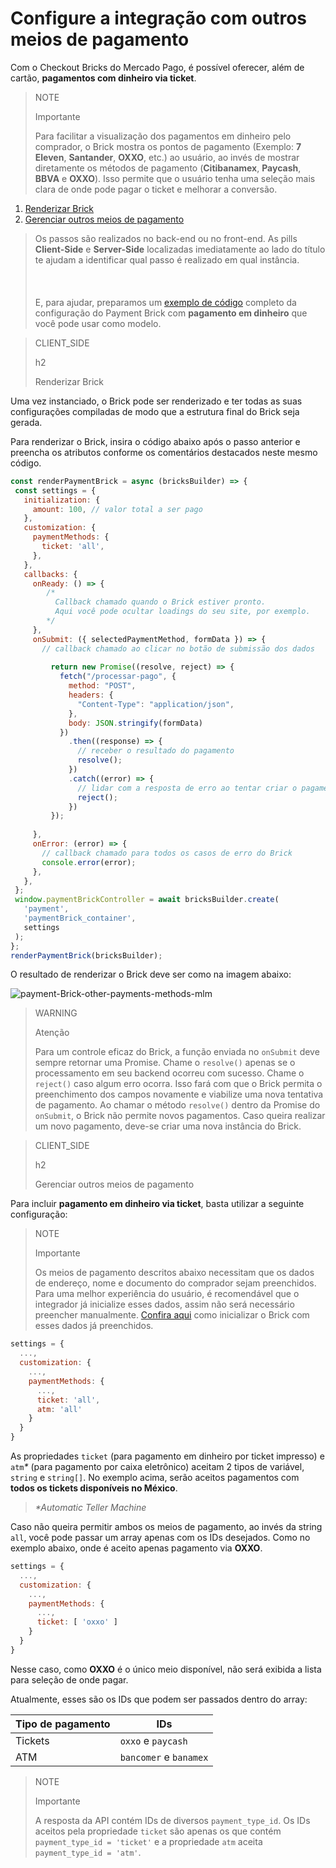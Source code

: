 # Configure a integração com outros meios de pagamento

Com o Checkout Bricks do Mercado Pago, é possível oferecer, além de cartão, **pagamentos com dinheiro via ticket**.

> NOTE
>
> Importante
> 
> Para facilitar a visualização dos pagamentos em dinheiro pelo comprador, o Brick mostra os pontos de pagamento (Exemplo: **7 Eleven**, **Santander**, **OXXO**, etc.) ao usuário, ao invés de mostrar diretamente os métodos de pagamento (**Citibanamex**, **Paycash**, **BBVA** e **OXXO**). Isso permite que o usuário tenha uma seleção mais clara de onde pode pagar o ticket e melhorar a conversão.

1. [Renderizar Brick](#bookmark_renderizar_brick)
2. [Gerenciar outros meios de pagamento](#bookmark_gerenciar_outros_meios_de_pagamento)

> Os passos são realizados no back-end ou no front-end. As pills **Client-Side** e **Server-Side** localizadas imediatamente ao lado do título te ajudam a identificar qual passo é realizado em qual instância. <br/></br>
> <br/></br>
> E, para ajudar, preparamos um [exemplo de código](/developers/pt/docs/checkout-bricks/payment-brick/code-example/other-payment-methods/mexico) completo da configuração do Payment Brick com **pagamento em dinheiro** que você pode usar como modelo.

> CLIENT_SIDE
>
> h2
>
> Renderizar Brick

Uma vez instanciado, o Brick pode ser renderizado e ter todas as suas configurações compiladas de modo que a estrutura final do Brick seja gerada.

Para renderizar o Brick, insira o código abaixo após o passo anterior e preencha os atributos conforme os comentários destacados neste mesmo código.

```javascript
const renderPaymentBrick = async (bricksBuilder) => {
 const settings = {
   initialization: {
     amount: 100, // valor total a ser pago
   },
   customization: {
     paymentMethods: {
       ticket: 'all',
     },
   },
   callbacks: {
     onReady: () => {
        /*
          Callback chamado quando o Brick estiver pronto.
          Aqui você pode ocultar loadings do seu site, por exemplo.
        */
     },
     onSubmit: ({ selectedPaymentMethod, formData }) => {
       // callback chamado ao clicar no botão de submissão dos dados
      
         return new Promise((resolve, reject) => {
           fetch("/processar-pago", {
             method: "POST",
             headers: {
               "Content-Type": "application/json",
             },
             body: JSON.stringify(formData)
           })
             .then((response) => {
               // receber o resultado do pagamento
               resolve();
             })
             .catch((error) => {
               // lidar com a resposta de erro ao tentar criar o pagamento
               reject();
             })
         });
       
     },
     onError: (error) => {
       // callback chamado para todos os casos de erro do Brick
       console.error(error);
     },
   },
 };
 window.paymentBrickController = await bricksBuilder.create(
   'payment',
   'paymentBrick_container',
   settings
 );
};
renderPaymentBrick(bricksBuilder);
```

O resultado de renderizar o Brick deve ser como na imagem abaixo:

![payment-Brick-other-payments-methods-mlm](checkout-bricks/payment-brick-other-payments-methods-mlm-pt.jpg)

> WARNING
>
> Atenção
>
> Para um controle eficaz do Brick, a função enviada no `onSubmit` deve sempre retornar uma Promise. Chame o `resolve()` apenas se o processamento em seu backend ocorreu com sucesso. Chame o `reject()` caso algum erro ocorra. Isso fará com que o Brick permita o preenchimento dos campos novamente e viabilize uma nova tentativa de pagamento. Ao chamar o método `resolve()` dentro da Promise do `onSubmit`, o Brick não permite novos pagamentos. Caso queira realizar um novo pagamento, deve-se criar uma nova instância do Brick.

> CLIENT_SIDE 
>
> h2
>
> Gerenciar outros meios de pagamento

Para incluir **pagamento em dinheiro via ticket**, basta utilizar a seguinte configuração:

> NOTE
>
> Importante
>
> Os meios de pagamento descritos abaixo necessitam que os dados de endereço, nome e documento do comprador sejam preenchidos. Para uma melhor experiência do usuário, é recomendável que o integrador já inicialize esses dados, assim não será necessário preencher manualmente. [Confira aqui](/developers/pt/docs/checkout-bricks/payment-brick/additional-customization/initialize-data-on-the-bricks) como inicializar o Brick com esses dados já preenchidos. 

```Javascript
settings = {
  ...,
  customization: {
    ...,
    paymentMethods: {
      ...,
      ticket: 'all',
      atm: 'all'
    }
  }
}
```

As propriedades `ticket` (para pagamento em dinheiro por ticket impresso) e `atm`_*_ (para pagamento por caixa eletrônico) aceitam 2 tipos de variável, `string` e `string[]`. No exemplo acima, serão aceitos pagamentos com **todos os tickets disponíveis no México**.

> _*Automatic Teller Machine_

Caso não queira permitir ambos os meios de pagamento, ao invés da string `all`, você pode passar um array apenas com os IDs desejados. Como no exemplo abaixo, onde é aceito apenas pagamento via **OXXO**.

```Javascript
settings = {
  ...,
  customization: {
    ...,
    paymentMethods: {
      ...,
      ticket: [ 'oxxo' ]
    }
  }
}
```

Nesse caso, como **OXXO** é o único meio disponível, não será exibida a lista para seleção de onde pagar.

Atualmente, esses são os IDs que podem ser passados dentro do array:

| Tipo de pagamento | IDs |
|---|---|
| Tickets | `oxxo` e `paycash` |
| ATM | `bancomer` e `banamex` |

> NOTE
>
> Importante
> 
> A resposta da API contém IDs de diversos `payment_type_id`. Os IDs aceitos pela propriedade `ticket` são apenas os que contém `payment_type_id = 'ticket'` e a propriedade `atm` aceita `payment_type_id = 'atm'`.